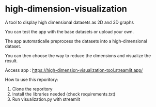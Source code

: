 # high-dimension-visualization
A tool to display high dimensional datasets as 2D and 3D graphs

You can test the app with the base datasets or upload your own.

The app automaticalle preprocess the datasets into a high-dimensional dataset.

You can then choose the way to reduce the dimensions and visualize the result.

Access app : https://high-dimension-visualization-tool.streamlit.app/


How to use this reporitory:
1. Clone the reporitory
2. Install the libraries needed (check requirements.txt)
3. Run visualization.py with streamlit
               
